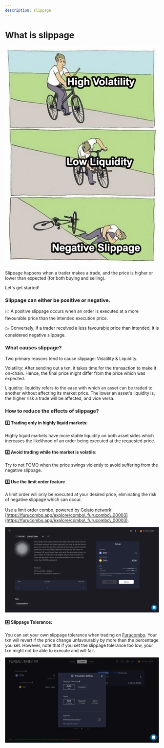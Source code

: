 ```yaml
---
description: slippage
---
```


# What is slippage



![](<../../.gitbook/assets/slippage meme.png>)

Slippage happens when a trader makes a trade, and the price is higher or lower than expected (for both buying and selling).

Let's get started!

### Slippage can either be positive or negative.

📈 A positive slippage occurs when an order is executed at a more favourable price than the intended execution price.

📉 Conversely, if a trader received a less favourable price than intended, it is considered negative slippage.

### What causes slippage?

Two primary reasons tend to cause slippage: Volatility & Liquidity.

Volatility: After sending out a txn, it takes time for the transaction to make it on-chain. Hence, the final price might differ from the price which was expected.

Liquidity: liquidity refers to the ease with which an asset can be traded to another without affecting its market price. The lower an asset's liquidity is, the higher risk a trade will be affected, and vice versa.

### &#x20;**How to reduce the effects of slippage?**

#### 1️⃣ Trading only in highly liquid markets:

Highly liquid markets have more stable liquidity on both asset sides which increases the likelihood of an order being executed at the requested price.

#### 2️⃣ Avoid trading while the market is volatile:&#x20;

Try to not FOMO when the price swings violently to avoid suffering from the negative slippage.

#### 3️⃣ Use the limit order feature

A limit order will only be executed at your desired price, eliminating the risk of negative slippage which can occur.\
\
Use a limit order combo, powered by [Gelato network](https://www.gelato.network): [https://furucombo.app/explore/combo\_furucombo\_00003](https://furucombo.app/explore/combo\_furucombo\_00003).

![Limit order](../../.gitbook/assets/limitorder.png)

#### **4️⃣ Slippage Tolerance:**&#x20;

You can set your own slippage tolerance when trading on [Furucombo](https://furucombo.app). Your txn will revert if the price change unfavourably by more than the percentage you set. However, note that if you set the slippage tolerance too low, your txn might not be able to execute and will fail.

![Slippage tolerance](../../.gitbook/assets/slippage.png)
